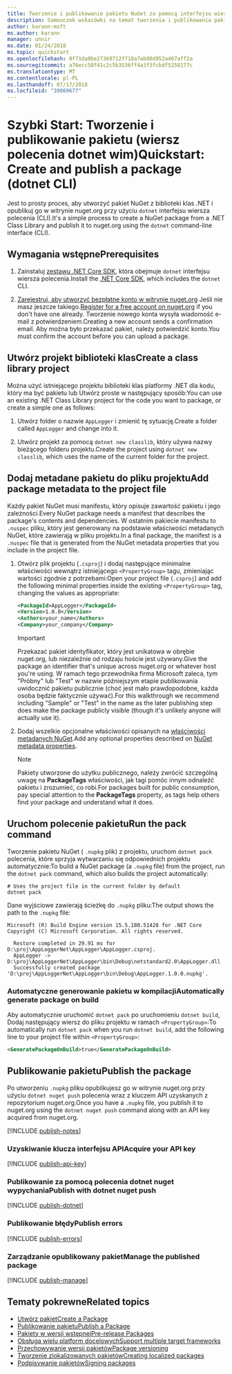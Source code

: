 ```yaml
---
title: Tworzenie i publikowanie pakietu NuGet za pomocą interfejsu wiersza polecenia platformy dotnet
description: Samouczek wskazówki na temat tworzenia i publikowania pakietu NuGet za pomocą platformy .NET Core interfejsu wiersza polecenia dotnet.
author: karann-msft
ms.author: karann
manager: unnir
ms.date: 01/24/2018
ms.topic: quickstart
ms.openlocfilehash: 0f71da0be27369712f718a7ab80d952a467aff2a
ms.sourcegitcommit: a76ecc58f41c2c5b3536ff4a3f3fcbdf5258177c
ms.translationtype: MT
ms.contentlocale: pl-PL
ms.lasthandoff: 07/17/2018
ms.locfileid: "39069677"
---
```

# <a name="quickstart-create-and-publish-a-package-dotnet-cli"></a><span data-ttu-id="46e4d-103">Szybki Start: Tworzenie i publikowanie pakietu (wiersz polecenia dotnet wim)</span><span class="sxs-lookup"><span data-stu-id="46e4d-103">Quickstart: Create and publish a package (dotnet CLI)</span></span>

<span data-ttu-id="46e4d-104">Jest to prosty proces, aby utworzyć pakiet NuGet z biblioteki klas .NET i opublikuj go w witrynie nuget.org przy użyciu `dotnet` interfejsu wiersza polecenia (CLI).</span><span class="sxs-lookup"><span data-stu-id="46e4d-104">It's a simple process to create a NuGet package from a .NET Class Library and publish it to nuget.org using the `dotnet` command-line interface (CLI).</span></span>

## <a name="prerequisites"></a><span data-ttu-id="46e4d-105">Wymagania wstępne</span><span class="sxs-lookup"><span data-stu-id="46e4d-105">Prerequisites</span></span>

1. <span data-ttu-id="46e4d-106">Zainstaluj [zestawu .NET Core SDK](https://www.microsoft.com/net/download/), która obejmuje `dotnet` interfejsu wiersza polecenia.</span><span class="sxs-lookup"><span data-stu-id="46e4d-106">Install the [.NET Core SDK](https://www.microsoft.com/net/download/), which includes the `dotnet` CLI.</span></span>

1. <span data-ttu-id="46e4d-107">[Zarejestruj, aby utworzyć bezpłatne konto w witrynie nuget.org](https://www.nuget.org/users/account/LogOn?returnUrl=%2F) Jeśli nie masz jeszcze takiego.</span><span class="sxs-lookup"><span data-stu-id="46e4d-107">[Register for a free account on nuget.org](https://www.nuget.org/users/account/LogOn?returnUrl=%2F) if you don't have one already.</span></span> <span data-ttu-id="46e4d-108">Tworzenie nowego konta wysyła wiadomość e-mail z potwierdzeniem.</span><span class="sxs-lookup"><span data-stu-id="46e4d-108">Creating a new account sends a confirmation email.</span></span> <span data-ttu-id="46e4d-109">Aby można było przekazać pakiet, należy potwierdzić konto.</span><span class="sxs-lookup"><span data-stu-id="46e4d-109">You must confirm the account before you can upload a package.</span></span>

## <a name="create-a-class-library-project"></a><span data-ttu-id="46e4d-110">Utwórz projekt biblioteki klas</span><span class="sxs-lookup"><span data-stu-id="46e4d-110">Create a class library project</span></span>

<span data-ttu-id="46e4d-111">Można użyć istniejącego projektu biblioteki klas platformy .NET dla kodu, który ma być pakietu lub Utwórz proste w następujący sposób:</span><span class="sxs-lookup"><span data-stu-id="46e4d-111">You can use an existing .NET Class Library project for the code you want to package, or create a simple one as follows:</span></span>

1. <span data-ttu-id="46e4d-112">Utwórz folder o nazwie `AppLogger` i zmienić tę sytuację.</span><span class="sxs-lookup"><span data-stu-id="46e4d-112">Create a folder called `AppLogger` and change into it.</span></span>

1. <span data-ttu-id="46e4d-113">Utwórz projekt za pomocą `dotnet new classlib`, który używa nazwy bieżącego folderu projektu.</span><span class="sxs-lookup"><span data-stu-id="46e4d-113">Create the project using `dotnet new classlib`, which uses the name of the current folder for the project.</span></span>

## <a name="add-package-metadata-to-the-project-file"></a><span data-ttu-id="46e4d-114">Dodaj metadane pakietu do pliku projektu</span><span class="sxs-lookup"><span data-stu-id="46e4d-114">Add package metadata to the project file</span></span>

<span data-ttu-id="46e4d-115">Każdy pakiet NuGet musi manifestu, który opisuje zawartość pakietu i jego zależności.</span><span class="sxs-lookup"><span data-stu-id="46e4d-115">Every NuGet package needs a manifest that describes the package's contents and dependencies.</span></span> <span data-ttu-id="46e4d-116">W ostatnim pakiecie manifestu to `.nuspec` pliku, który jest generowany na podstawie właściwości metadanych NuGet, które zawierają w pliku projektu.</span><span class="sxs-lookup"><span data-stu-id="46e4d-116">In a final package, the manifest is a `.nuspec` file that is generated from the NuGet metadata properties that you include in the project file.</span></span>

1. <span data-ttu-id="46e4d-117">Otwórz plik projektu (`.csproj`) i dodaj następujące minimalne właściwości wewnątrz istniejącego `<PropertyGroup>` tagu, zmieniając wartości zgodnie z potrzebami:</span><span class="sxs-lookup"><span data-stu-id="46e4d-117">Open your project file (`.csproj`) and add the following minimal properties inside the existing `<PropertyGroup>` tag, changing the values as appropriate:</span></span>

    ```xml
    <PackageId>AppLogger</PackageId>
    <Version>1.0.0</Version>
    <Authors>your_name</Authors>
    <Company>your_company</Company>
    ```

    > [!Important]
    > <span data-ttu-id="46e4d-118">Przekazać pakiet identyfikator, który jest unikatowa w obrębie nuget.org, lub niezależnie od rodzaju hoście jest używany.</span><span class="sxs-lookup"><span data-stu-id="46e4d-118">Give the package an identifier that's unique across nuget.org or whatever host you're using.</span></span> <span data-ttu-id="46e4d-119">W ramach tego przewodnika firma Microsoft zaleca, tym "Próbny" lub "Test" w nazwie późniejszym etapie publikowania uwidocznić pakietu publicznie (choć jest mało prawdopodobne, każda osoba będzie faktycznie używać).</span><span class="sxs-lookup"><span data-stu-id="46e4d-119">For this walkthrough we recommend including "Sample" or "Test" in the name as the later publishing step does make the package publicly visible (though it's unlikely anyone will actually use it).</span></span>

1. <span data-ttu-id="46e4d-120">Dodaj wszelkie opcjonalne właściwości opisanych na [właściwości metadanych NuGet](/dotnet/core/tools/csproj#nuget-metadata-properties).</span><span class="sxs-lookup"><span data-stu-id="46e4d-120">Add any optional properties described on [NuGet metadata properties](/dotnet/core/tools/csproj#nuget-metadata-properties).</span></span>

    > [!Note]
    > <span data-ttu-id="46e4d-121">Pakiety utworzone do użytku publicznego, należy zwrócić szczególną uwagę na **PackageTags** właściwości, jak tagi pomóc innym odnaleźć pakietu i zrozumieć, co robi.</span><span class="sxs-lookup"><span data-stu-id="46e4d-121">For packages built for public consumption, pay special attention to the **PackageTags** property, as tags help others find your package and understand what it does.</span></span>

## <a name="run-the-pack-command"></a><span data-ttu-id="46e4d-122">Uruchom polecenie pakietu</span><span class="sxs-lookup"><span data-stu-id="46e4d-122">Run the pack command</span></span>

<span data-ttu-id="46e4d-123">Tworzenie pakietu NuGet ( `.nupkg` plik) z projektu, uruchom `dotnet pack` polecenia, które sprzyja wytwarzaniu się odpowiednich projektu automatycznie:</span><span class="sxs-lookup"><span data-stu-id="46e4d-123">To build a NuGet package (a `.nupkg` file) from the project, run the `dotnet pack` command, which also builds the project automatically:</span></span>

```cli
# Uses the project file in the current folder by default
dotnet pack
```

<span data-ttu-id="46e4d-124">Dane wyjściowe zawierają ścieżkę do `.nupkg` pliku:</span><span class="sxs-lookup"><span data-stu-id="46e4d-124">The output shows the path to the `.nupkg` file:</span></span>

```output
Microsoft (R) Build Engine version 15.5.180.51428 for .NET Core
Copyright (C) Microsoft Corporation. All rights reserved.

  Restore completed in 29.91 ms for D:\proj\AppLoggerNet\AppLogger\AppLogger.csproj.
  AppLogger -> D:\proj\AppLoggerNet\AppLogger\bin\Debug\netstandard2.0\AppLogger.dll
  Successfully created package 'D:\proj\AppLoggerNet\AppLogger\bin\Debug\AppLogger.1.0.0.nupkg'.
```

### <a name="automatically-generate-package-on-build"></a><span data-ttu-id="46e4d-125">Automatyczne generowanie pakietu w kompilacji</span><span class="sxs-lookup"><span data-stu-id="46e4d-125">Automatically generate package on build</span></span>

<span data-ttu-id="46e4d-126">Aby automatycznie uruchomić `dotnet pack` po uruchomieniu `dotnet build`, Dodaj następujący wiersz do pliku projektu w ramach `<PropertyGroup>`:</span><span class="sxs-lookup"><span data-stu-id="46e4d-126">To automatically run `dotnet pack` when you run `dotnet build`, add the following line to your project file within `<PropertyGroup>`:</span></span>

```xml
<GeneratePackageOnBuild>true</GeneratePackageOnBuild>
```

## <a name="publish-the-package"></a><span data-ttu-id="46e4d-127">Publikowanie pakietu</span><span class="sxs-lookup"><span data-stu-id="46e4d-127">Publish the package</span></span>

<span data-ttu-id="46e4d-128">Po utworzeniu `.nupkg` pliku opublikujesz go w witrynie nuget.org przy użyciu `dotnet nuget push` polecenia wraz z kluczem API uzyskanych z repozytorium nuget.org.</span><span class="sxs-lookup"><span data-stu-id="46e4d-128">Once you have a `.nupkg` file, you publish it to nuget.org using the `dotnet nuget push` command along with an API key acquired from nuget.org.</span></span>

[!INCLUDE [publish-notes](includes/publish-notes.md)]

### <a name="acquire-your-api-key"></a><span data-ttu-id="46e4d-129">Uzyskiwanie klucza interfejsu API</span><span class="sxs-lookup"><span data-stu-id="46e4d-129">Acquire your API key</span></span>

[!INCLUDE [publish-api-key](includes/publish-api-key.md)]

### <a name="publish-with-dotnet-nuget-push"></a><span data-ttu-id="46e4d-130">Publikowanie za pomocą polecenia dotnet nuget wypychania</span><span class="sxs-lookup"><span data-stu-id="46e4d-130">Publish with dotnet nuget push</span></span>

[!INCLUDE [publish-dotnet](includes/publish-dotnet.md)]

### <a name="publish-errors"></a><span data-ttu-id="46e4d-131">Publikowanie błędy</span><span class="sxs-lookup"><span data-stu-id="46e4d-131">Publish errors</span></span>

[!INCLUDE [publish-errors](includes/publish-errors.md)]

### <a name="manage-the-published-package"></a><span data-ttu-id="46e4d-132">Zarządzanie opublikowany pakiet</span><span class="sxs-lookup"><span data-stu-id="46e4d-132">Manage the published package</span></span>

[!INCLUDE [publish-manage](includes/publish-manage.md)]

## <a name="related-topics"></a><span data-ttu-id="46e4d-133">Tematy pokrewne</span><span class="sxs-lookup"><span data-stu-id="46e4d-133">Related topics</span></span>

- [<span data-ttu-id="46e4d-134">Utwórz pakiet</span><span class="sxs-lookup"><span data-stu-id="46e4d-134">Create a Package</span></span>](../create-packages/creating-a-package.md)
- [<span data-ttu-id="46e4d-135">Publikowanie pakietu</span><span class="sxs-lookup"><span data-stu-id="46e4d-135">Publish a Package</span></span>](../create-packages/publish-a-package.md)
- [<span data-ttu-id="46e4d-136">Pakiety w wersji wstępnej</span><span class="sxs-lookup"><span data-stu-id="46e4d-136">Pre-release Packages</span></span>](../create-packages/Prerelease-Packages.md)
- [<span data-ttu-id="46e4d-137">Obsługa wielu platform docelowych</span><span class="sxs-lookup"><span data-stu-id="46e4d-137">Support multiple target frameworks</span></span>](../create-packages/supporting-multiple-target-frameworks.md)
- [<span data-ttu-id="46e4d-138">Przechowywanie wersji pakietów</span><span class="sxs-lookup"><span data-stu-id="46e4d-138">Package versioning</span></span>](../reference/package-versioning.md)
- [<span data-ttu-id="46e4d-139">Tworzenie zlokalizowanych pakietów</span><span class="sxs-lookup"><span data-stu-id="46e4d-139">Creating localized packages</span></span>](../create-packages/creating-localized-packages.md)
- [<span data-ttu-id="46e4d-140">Podpisywanie pakietów</span><span class="sxs-lookup"><span data-stu-id="46e4d-140">Signing packages</span></span>](../create-packages/Sign-a-package.md)
